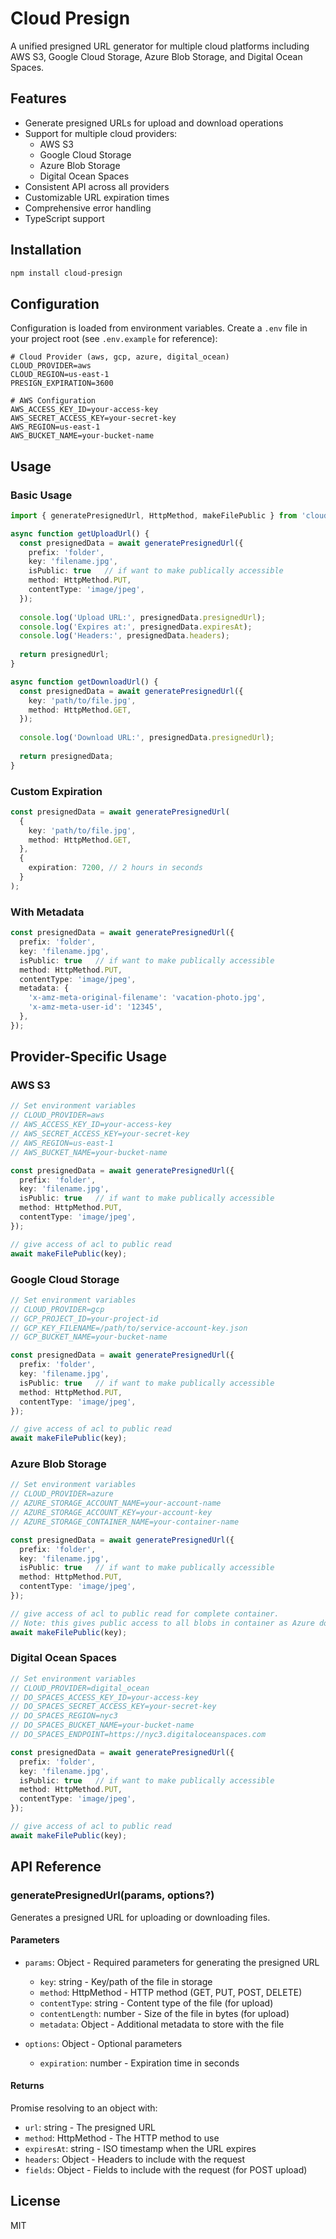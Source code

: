 # Cloud Presign

A unified presigned URL generator for multiple cloud platforms including AWS S3, Google Cloud Storage, Azure Blob Storage, and Digital Ocean Spaces.

## Features

- Generate presigned URLs for upload and download operations
- Support for multiple cloud providers:
  - AWS S3
  - Google Cloud Storage
  - Azure Blob Storage
  - Digital Ocean Spaces
- Consistent API across all providers
- Customizable URL expiration times
- Comprehensive error handling
- TypeScript support

## Installation

```bash
npm install cloud-presign
```

## Configuration

Configuration is loaded from environment variables. Create a `.env` file in your project root (see `.env.example` for reference):

```env
# Cloud Provider (aws, gcp, azure, digital_ocean)
CLOUD_PROVIDER=aws
CLOUD_REGION=us-east-1
PRESIGN_EXPIRATION=3600

# AWS Configuration
AWS_ACCESS_KEY_ID=your-access-key
AWS_SECRET_ACCESS_KEY=your-secret-key
AWS_REGION=us-east-1
AWS_BUCKET_NAME=your-bucket-name
```

## Usage

### Basic Usage

```typescript
import { generatePresignedUrl, HttpMethod, makeFilePublic } from 'cloud-presign';

async function getUploadUrl() {
  const presignedData = await generatePresignedUrl({
    prefix: 'folder',
    key: 'filename.jpg',
    isPublic: true   // if want to make publically accessible
    method: HttpMethod.PUT,
    contentType: 'image/jpeg',
  });
  
  console.log('Upload URL:', presignedData.presignedUrl);
  console.log('Expires at:', presignedData.expiresAt);
  console.log('Headers:', presignedData.headers);
  
  return presignedUrl;
}

async function getDownloadUrl() {
  const presignedData = await generatePresignedUrl({
    key: 'path/to/file.jpg',
    method: HttpMethod.GET,
  });
  
  console.log('Download URL:', presignedData.presignedUrl);
  
  return presignedData;
}
```

### Custom Expiration

```typescript
const presignedData = await generatePresignedUrl(
  {
    key: 'path/to/file.jpg',
    method: HttpMethod.GET,
  },
  {
    expiration: 7200, // 2 hours in seconds
  }
);
```

### With Metadata

```typescript
const presignedData = await generatePresignedUrl({
  prefix: 'folder',
  key: 'filename.jpg',
  isPublic: true   // if want to make publically accessible
  method: HttpMethod.PUT,
  contentType: 'image/jpeg',
  metadata: {
    'x-amz-meta-original-filename': 'vacation-photo.jpg',
    'x-amz-meta-user-id': '12345',
  },
});
```

## Provider-Specific Usage

### AWS S3

```typescript
// Set environment variables
// CLOUD_PROVIDER=aws
// AWS_ACCESS_KEY_ID=your-access-key
// AWS_SECRET_ACCESS_KEY=your-secret-key
// AWS_REGION=us-east-1
// AWS_BUCKET_NAME=your-bucket-name

const presignedData = await generatePresignedUrl({
  prefix: 'folder',
  key: 'filename.jpg',
  isPublic: true   // if want to make publically accessible
  method: HttpMethod.PUT,
  contentType: 'image/jpeg',
});

// give access of acl to public read
await makeFilePublic(key);
```

### Google Cloud Storage

```typescript
// Set environment variables
// CLOUD_PROVIDER=gcp
// GCP_PROJECT_ID=your-project-id
// GCP_KEY_FILENAME=/path/to/service-account-key.json
// GCP_BUCKET_NAME=your-bucket-name

const presignedData = await generatePresignedUrl({
  prefix: 'folder',
  key: 'filename.jpg',
  isPublic: true   // if want to make publically accessible
  method: HttpMethod.PUT,
  contentType: 'image/jpeg',
});

// give access of acl to public read
await makeFilePublic(key);
```

### Azure Blob Storage

```typescript
// Set environment variables
// CLOUD_PROVIDER=azure
// AZURE_STORAGE_ACCOUNT_NAME=your-account-name
// AZURE_STORAGE_ACCOUNT_KEY=your-account-key
// AZURE_STORAGE_CONTAINER_NAME=your-container-name

const presignedData = await generatePresignedUrl({
  prefix: 'folder',
  key: 'filename.jpg',
  isPublic: true   // if want to make publically accessible
  method: HttpMethod.PUT,
  contentType: 'image/jpeg',
});

// give access of acl to public read for complete container. 
// Note: this gives public access to all blobs in container as Azure does not support individual blob-level public ACLs.
await makeFilePublic(key);
```

### Digital Ocean Spaces

```typescript
// Set environment variables
// CLOUD_PROVIDER=digital_ocean
// DO_SPACES_ACCESS_KEY_ID=your-access-key
// DO_SPACES_SECRET_ACCESS_KEY=your-secret-key
// DO_SPACES_REGION=nyc3
// DO_SPACES_BUCKET_NAME=your-bucket-name
// DO_SPACES_ENDPOINT=https://nyc3.digitaloceanspaces.com

const presignedData = await generatePresignedUrl({
  prefix: 'folder',
  key: 'filename.jpg',
  isPublic: true   // if want to make publically accessible
  method: HttpMethod.PUT,
  contentType: 'image/jpeg',
});

// give access of acl to public read
await makeFilePublic(key);
```

## API Reference

### generatePresignedUrl(params, options?)

Generates a presigned URL for uploading or downloading files.

#### Parameters

- `params`: Object - Required parameters for generating the presigned URL
  - `key`: string - Key/path of the file in storage
  - `method`: HttpMethod - HTTP method (GET, PUT, POST, DELETE)
  - `contentType`: string - Content type of the file (for upload)
  - `contentLength`: number - Size of the file in bytes (for upload)
  - `metadata`: Object - Additional metadata to store with the file

- `options`: Object - Optional parameters
  - `expiration`: number - Expiration time in seconds

#### Returns

Promise resolving to an object with:
- `url`: string - The presigned URL
- `method`: HttpMethod - The HTTP method to use
- `expiresAt`: string - ISO timestamp when the URL expires
- `headers`: Object - Headers to include with the request
- `fields`: Object - Fields to include with the request (for POST upload)

## License

MIT
